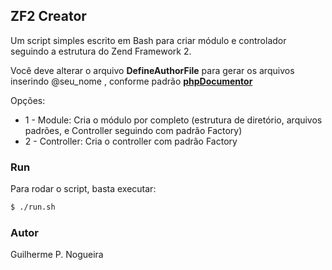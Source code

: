 ## ZF2 Creator
Um script simples escrito em Bash para criar módulo e controlador seguindo a estrutura do Zend Framework 2.

Você deve alterar o arquivo **DefineAuthorFile** para gerar os arquivos inserindo @seu_nome <email>, conforme padrão [**phpDocumentor**](http://manual.phpdoc.org/HTMLSmartyConverter/HandS/phpDocumentor/tutorial_tags.author.pkg.html)


Opções:
  - 1 - Module: Cria o módulo por completo (estrutura de diretório, arquivos padrões, e Controller seguindo com padrão Factory)
  - 2 - Controller: Cria o controller com padrão Factory

### Run
Para rodar o script, basta executar:

```sh
$ ./run.sh
```

### Autor
Guilherme P. Nogueira
